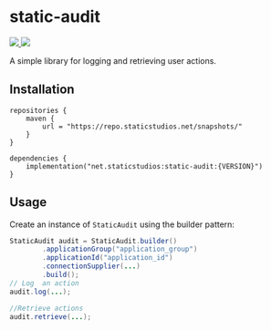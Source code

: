 # static-audit
<p>
  <a href="https://repo.staticstudios.net/#/snapshots/net/staticstudios/static-audit">
    <img src="https://repo.staticstudios.net/api/badge/latest/snapshots/net/staticstudios/static-audit?color=9ec3ff&name=Maven">
  </a>
  <a href="https://github.com/StaticStudios/Static-Audit">
    <img src="https://img.shields.io/github/actions/workflow/status/StaticStudios/static-audit/publish.yml?branch=master&logo=github">
  </a>
</p>
A simple library for logging and retrieving user actions.

## Installation

```
repositories {
    maven {
        url = "https://repo.staticstudios.net/snapshots/"
    }
}

dependencies {
    implementation("net.staticstudios:static-audit:{VERSION}")
}
```

## Usage
Create an instance of `StaticAudit` using the builder pattern:
```java
StaticAudit audit = StaticAudit.builder()
        .applicationGroup("application_group")
        .applicationId("application_id")
        .connectionSupplier(...)
        .build();
// Log  an action 
audit.log(...);

//Retrieve actions
audit.retrieve(...);
```